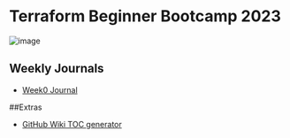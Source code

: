 # Terraform Beginner Bootcamp 2023

![image](https://github.com/Manik8286/terraform-beginner-bootcamp-2023/assets/37121290/66373ba6-b65d-49b3-bcba-d003c65d5ca8)


## Weekly Journals
- [Week0 Journal](/bin/Journal/week0.md)

##Extras
- [GitHub Wiki TOC generator](https://ecotrust-canada.github.io/markdown-toc/)
